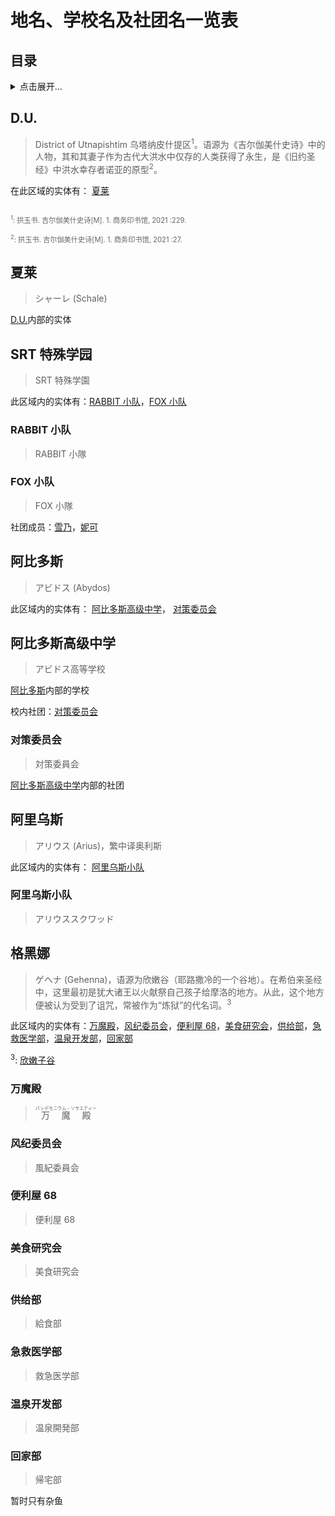 <!--suppress ES6UnusedImports -->
<script setup lang="ts">
import { onMounted } from "vue";
import { scrollElementIntoView } from "../utils/anchorPositioningService";
import { matchElementByHash } from "../utils/hashMatchingService";
import axios from "axios";
import { ref } from "vue";
import StudentListByFilter from "../components/StudentListByFilter.vue";

const students = ref([]);

axios.get("https://blue-archive.io/config/json/students.json").then((response) => {
  students.value = response.data;
}).catch((error) => {
  // 渐进式功能，失败了也不影响
});

onMounted(() => {
  const hash = decodeURIComponent(window.location.hash).slice(1);
  if (hash) {
    const elements = document.querySelectorAll("h2, h3, h4, h5, h6");
    const element = matchElementByHash(hash, elements);
    if (element) {
      scrollElementIntoView(element);
    }
  }
});
</script>

<style scoped lang="scss">
.footnote {
  font-size: 0.8em;
  color: #666;
  white-space: pre-wrap;
}
</style>

# 地名、学校名及社团名一览表

## 目录

<details>
<summary>点击展开…</summary>

[[toc]]

</details>

## D.U.

> District of Utnapishtim 乌塔纳皮什提区<sup>1</sup>。语源为《吉尔伽美什史诗》中的人物，其和其妻子作为古代大洪水中仅存的人类获得了永生，是《旧约圣经》中洪水幸存者诺亚的原型<sup>2</sup>。

在此区域的实体有： [夏莱](#夏莱)

<div class="footnote">
<sup>1</sup>: 拱玉书. 吉尔伽美什史诗[M]. 1. 商务印书馆, 2021 :229.<br>
<sup>2</sup>: 拱玉书. 吉尔伽美什史诗[M]. 1. 商务印书馆, 2021 :27.
</div>

## 夏莱

> シャーレ (Schale)

[D.U.](#d-u)内部的实体

## SRT 特殊学园

> SRT 特殊学園

此区域内的实体有：[RABBIT 小队](#rabbit-小队)，[FOX 小队](#fox-小队)

### RABBIT 小队

> RABBIT 小隊

<StudentListByFilter
  filter-by="club"
  property="RABBIT小队"
  :students="students"
/>

### FOX 小队

> FOX 小隊

社团成员：[雪乃](characters#雪乃)，[妮可](characters#妮可)

## 阿比多斯

> アビドス (Abydos)

此区域内的实体有： [阿比多斯高级中学](#阿比多斯高级中学)， [对策委员会](#对策委员会)

## 阿比多斯高级中学

> アビドス高等学校

[阿比多斯](#阿比多斯)内部的学校

校内社团：[对策委员会](#对策委员会)

<StudentListByFilter
  filter-by="school"
  property="阿比多斯"
  :students="students"
/>

### 对策委员会

> 対策委員会

[阿比多斯高级中学](#阿比多斯高级中学)内部的社团

<StudentListByFilter
  filter-by="club"
  property="对策委员会"
  :students="students"
/>

## 阿里乌斯

> アリウス (Arius)，繁中译奥利斯

此区域内的实体有： [阿里乌斯小队](#阿里乌斯小队)

### 阿里乌斯小队

> アリウススクワッド

<StudentListByFilter
  filter-by="club"
  property="阿里乌斯小队"
  :students="students"
/>

## 格黑娜

> ゲヘナ (Gehenna)，语源为欣嫩谷（耶路撒冷的一个谷地）。在希伯来圣经中，这里最初是犹大诸王以火献祭自己孩子给摩洛的地方。从此，这个地方便被认为受到了诅咒，常被作为“炼狱”的代名词。<sup>3</sup>

此区域内的实体有：[万魔殿](#万魔殿)，[风纪委员会](#风纪委员会)，[便利屋 68](#便利屋-68)，[美食研究会](#美食研究会)，[供给部](#供给部)，[急救医学部](#急救医学部)，[温泉开发部](#温泉开发部)，[回家部](#回家部)

<sup>3</sup>: [欣嫩子谷](https://zh.wikipedia.org/wiki/%E6%AC%A3%E5%AB%A9%E5%AD%90%E8%B0%B7)

### 万魔殿

> <ruby>万魔殿<rt>パンデモニウム・ソサエティー</rt></ruby>

<StudentListByFilter
  filter-by="club"
  property="万魔殿"
  :students="students"
/>

### 风纪委员会

> 風紀委員会

<StudentListByFilter
  filter-by="club"
  property="风纪委员会"
  :students="students"
/>

### 便利屋 68

> 便利屋 68

<StudentListByFilter
  filter-by="club"
  property="便利屋68"
  :students="students"
/>

### 美食研究会

> 美食研究会

<StudentListByFilter
  filter-by="club"
  property="美食研究会"
  :students="students"
/>

### 供给部

> 給食部

<StudentListByFilter
  filter-by="club"
  property="供给部"
  :students="students"
/>

### 急救医学部

> 救急医学部

<StudentListByFilter
  filter-by="club"
  property="急救医学部"
  :students="students"
/>

### 温泉开发部

> 温泉開発部

<StudentListByFilter
  filter-by="club"
  property="温泉开发部"
  :students="students"
/>

### 回家部

> 帰宅部

暂时只有杂鱼
